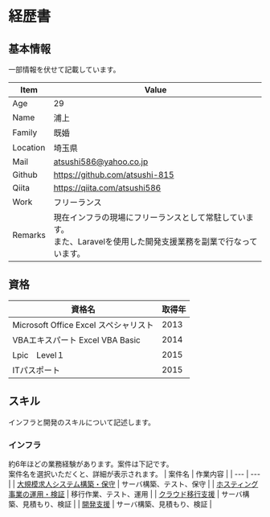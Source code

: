 # 経歴書

## 基本情報

一部情報を伏せて記載しています。

| Item | Value |
| --- | --- |
| Age | 29 |
| Name | 浦上 |
| Family | 既婚 |
| Location | 埼玉県 |
| Mail | atsushi586@yahoo.co.jp |
| Github | https://github.com/atsushi-815 |
| Qiita | https://qiita.com/atsushi586 |
| Work | フリーランス |
| Remarks | 現在インフラの現場にフリーランスとして常駐しています。</br>また、Laravelを使用した開発支援業務を副業で行なっています。

## 資格


| 資格名 | 取得年 |
| --- | --- |
| Microsoft Office Excel スペシャリスト | 2013 |
| VBAエキスパート Excel VBA Basic | 2014 |
| Lpic　Level１ | 2015 |
| ITパスポート | 2015 |

## スキル

インフラと開発のスキルについて記述します。

### インフラ

約6年ほどの業務経験があります。案件は下記です。</br>
案件名を選択いただくと、詳細が表示されます。
| 案件名 | 作業内容 |
| --- | --- |
| [大規模求人システム構築・保守]() | サーバ構築、テスト、保守 |
| [ホスティング事業の運用・検証]() | 移行作業、テスト、運用 |
| [クラウド移行支援]() | サーバ構築、見積もり、検証 |
| [開発支援](Curriculum-Vitae/fourth.md) | サーバ構築、見積もり、検証 |

